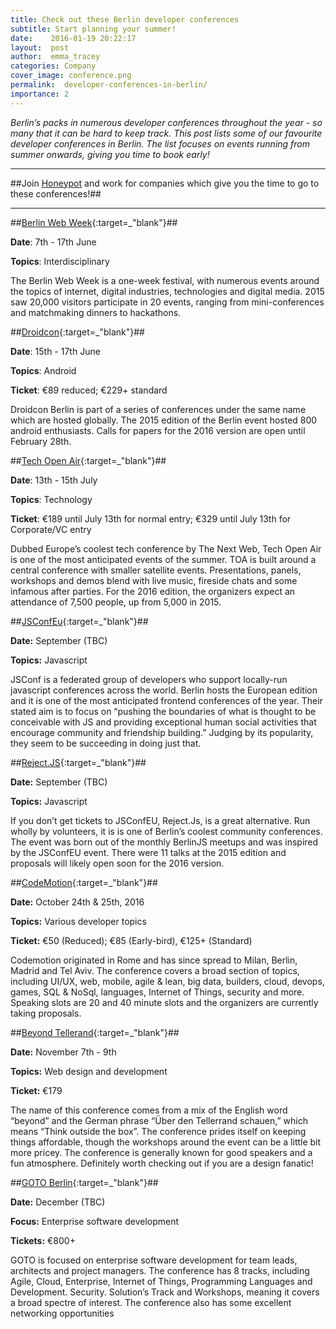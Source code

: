 ```yaml
---
title: Check out these Berlin developer conferences
subtitle: Start planning your summer!
date:    2016-01-19 20:22:17
layout:  post
author:  emma_tracey
categories: Company
cover_image: conference.png
permalink:  developer-conferences-in-berlin/
importance: 2
---
```


*Berlin’s packs in numerous developer conferences throughout the year - so many that it can be hard to keep track. This post lists some of our favourite developer conferences in Berlin. The list focuses on events running from summer onwards, giving you time to book early!*

* * *

##Join [Honeypot][9] and work for companies which give you the time to go to these conferences!##

* * *

##[Berlin Web Week][1]{:target=_"blank"}##

**Date**: 7th - 17th June

**Topics**: Interdisciplinary

The Berlin Web Week is a one-week festival, with numerous events around the topics of internet, digital industries, technologies and digital media. 2015 saw 20,000 visitors participate in 20 events, ranging from mini-conferences and matchmaking dinners to hackathons.

##[Droidcon][2]{:target=_"blank"}##

**Date**: 15th - 17th June

**Topics**: Android

**Ticket**: €89 reduced; €229+ standard


Droidcon Berlin is part of a series of conferences under the same name which are hosted globally. The 2015 edition of the Berlin event hosted 800 android enthusiasts. Calls for papers for the 2016 version are open until February 28th.

##[Tech Open Air][3]{:target=_"blank"}##

**Date**: 13th - 15th July

**Topics**: Technology

**Ticket**:  €189 until July 13th for normal entry; €329 until July 13th for Corporate/VC entry

Dubbed Europe’s coolest tech conference by The Next Web, Tech Open Air is one of the most anticipated events of the summer. TOA is built around a central conference with smaller satellite events. Presentations, panels, workshops and demos blend with live music, fireside chats and some infamous after parties.  For the 2016 edition, the organizers expect an attendance of 7,500 people, up from 5,000 in 2015.

##[JSConfEu][5]{:target=_"blank"}##

**Date:** September (TBC)

**Topics:** Javascript

JSConf is a federated group of developers who support locally-run javascript conferences across the world. Berlin hosts the European edition and it is one of the most anticipated frontend conferences of the year. Their stated aim is to focus on “pushing the boundaries of what is thought to be conceivable with JS and providing exceptional human social activities that encourage community and friendship building.” Judging by its popularity, they seem to be succeeding in doing just that.


##[Reject.JS][6]{:target=_"blank"}##

**Date:** September (TBC)

**Topics:** Javascript

If you don’t get tickets to JSConfEU, Reject.Js, is a great alternative.  Run wholly by volunteers, it is is one of Berlin’s coolest community conferences.  The event was born out of the monthly BerlinJS meetups and was inspired by the JSConfEU event. There were 11 talks at the 2015 edition and proposals will likely open soon for the 2016 version.


##[CodeMotion][7]{:target=_"blank"}##

**Date:** October 24th & 25th, 2016

**Topics:**  Various developer topics

**Ticket:**  €50 (Reduced); €85 (Early-bird), €125+ (Standard)

Codemotion originated in Rome and has since spread to Milan, Berlin, Madrid and Tel Aviv. The conference covers a broad section of topics, including UI/UX, web, mobile, agile & lean, big data, builders, cloud, devops, games, SQL & NoSql, languages, Internet of Things, security and more. Speaking slots are 20 and 40 minute slots and the organizers are currently taking proposals.

##[Beyond Tellerand][4]{:target=_"blank"}##

**Date:** November 7th - 9th

**Topics:**  Web design and development

**Ticket:** €179

The name of this conference comes from a mix of the English word “beyond” and the German phrase “Über den Tellerrand schauen,” which means “Think outside the box”. The conference prides itself on keeping things affordable, though the workshops around the event can be a little bit more pricey. The conference is generally known for good speakers and a fun atmosphere. Definitely worth checking out if you are a design fanatic!


##[GOTO Berlin][8]{:target=_"blank"}##

**Date:** December (TBC)

**Focus:** Enterprise software development

**Tickets:** €800+

GOTO is focused on enterprise software development for team leads, architects and project managers.  The conference has 8 tracks, including Agile, Cloud, Enterprise, Internet of Things, Programming Languages and Development. Security. Solution’s Track and Workshops, meaning it covers a broad spectre of interest.  The conference also has some excellent networking opportunities


[1]: http://berlinwebweek.de/?lang=en
[2]: http://de.droidcon.com/
[3]: http://toa.berlin/
[4]: http://beyondtellerrand.com/
[5]: http://2015.jsconf.eu/
[6]: http://rejectjs.org/
[7]: http://berlin2015.codemotionworld.com/
[8]: http://gotocon.com/berlin-2015
[9]: https://www.honeypot.io/?utm_source=blogconf
